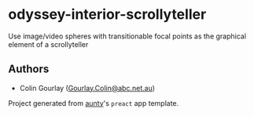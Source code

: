 # odyssey-interior-scrollyteller

Use image/video spheres with transitionable focal points as the graphical element of a scrollyteller

## Authors

- Colin Gourlay ([Gourlay.Colin@abc.net.au](mailto:Gourlay.Colin@abc.net.au))

Project generated from [aunty](https://github.com/abcnews/aunty)'s `preact` app template.
